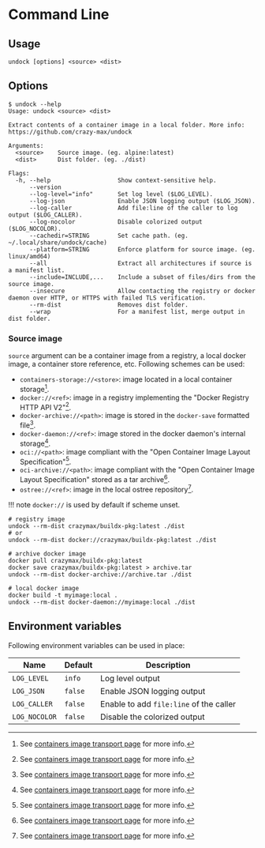 # Command Line

## Usage

```shell
undock [options] <source> <dist>
```

## Options

```
$ undock --help
Usage: undock <source> <dist>

Extract contents of a container image in a local folder. More info: https://github.com/crazy-max/undock

Arguments:
  <source>    Source image. (eg. alpine:latest)
  <dist>      Dist folder. (eg. ./dist)

Flags:
  -h, --help                   Show context-sensitive help.
      --version
      --log-level="info"       Set log level ($LOG_LEVEL).
      --log-json               Enable JSON logging output ($LOG_JSON).
      --log-caller             Add file:line of the caller to log output ($LOG_CALLER).
      --log-nocolor            Disable colorized output ($LOG_NOCOLOR).
      --cachedir=STRING        Set cache path. (eg. ~/.local/share/undock/cache)
      --platform=STRING        Enforce platform for source image. (eg. linux/amd64)
      --all                    Extract all architectures if source is a manifest list.
      --include=INCLUDE,...    Include a subset of files/dirs from the source image.
      --insecure               Allow contacting the registry or docker daemon over HTTP, or HTTPS with failed TLS verification.
      --rm-dist                Removes dist folder.
      --wrap                   For a manifest list, merge output in dist folder.
```

### Source image

`source` argument can be a container image from a registry, a local docker
image, a container store reference, etc. Following schemes can be used:

* `containers-storage://<store>`: image located in a local container storage[^1].
* `docker://<ref>`: image in a registry implementing the "Docker Registry HTTP API V2"[^1].
* `docker-archive://<path>`: image is stored in the `docker-save` formatted file[^1].
* `docker-daemon://<ref>`: image stored in the docker daemon's internal storage[^1].
* `oci://<path>`: image compliant with the "Open Container Image Layout Specification"[^1].
* `oci-archive://<path>`: image compliant with the "Open Container Image Layout Specification" stored as a tar archive[^1].
* `ostree://<ref>`: image in the local ostree repository[^1].

!!! note
    `docker://` is used by default if scheme unset.

```shell
# registry image
undock --rm-dist crazymax/buildx-pkg:latest ./dist
# or
undock --rm-dist docker://crazymax/buildx-pkg:latest ./dist

# archive docker image
docker pull crazymax/buildx-pkg:latest
docker save crazymax/buildx-pkg:latest > archive.tar
undock --rm-dist docker-archive://archive.tar ./dist

# local docker image
docker build -t myimage:local .
undock --rm-dist docker-daemon://myimage:local ./dist
```

## Environment variables

Following environment variables can be used in place:

| Name               | Default       | Description   |
|--------------------|---------------|---------------|
| `LOG_LEVEL`        | `info`        | Log level output |
| `LOG_JSON`         | `false`       | Enable JSON logging output |
| `LOG_CALLER`       | `false`       | Enable to add `file:line` of the caller |
| `LOG_NOCOLOR`      | `false`       | Disable the colorized output |

[^1]: See [containers image transport page](https://github.com/containers/image/blob/main/docs/containers-transports.5.md) for more info.
